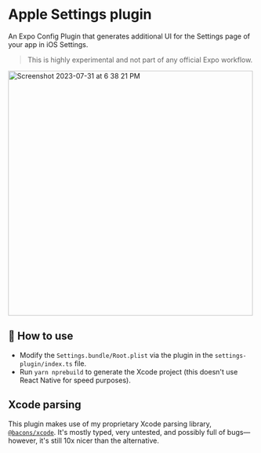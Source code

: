 # Apple Settings plugin

An Expo Config Plugin that generates additional UI for the Settings page of your app in iOS Settings.

> This is highly experimental and not part of any official Expo workflow.

<img width="499" alt="Screenshot 2023-07-31 at 6 38 21 PM" src="https://github.com/EvanBacon/Apple-Settings-Expo-Config-Plugin/assets/9664363/3bd15c5b-8444-4067-884c-2904a2c8ade1">

## 🚀 How to use

- Modify the `Settings.bundle/Root.plist` via the plugin in the `settings-plugin/index.ts` file.
- Run `yarn nprebuild` to generate the Xcode project (this doesn't use React Native for speed purposes).

## Xcode parsing

This plugin makes use of my proprietary Xcode parsing library, [`@bacons/xcode`](https://github.com/evanbacon/xcparse). It's mostly typed, very untested, and possibly full of bugs––however, it's still 10x nicer than the alternative.

